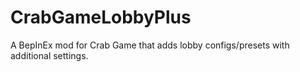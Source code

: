 # CrabGameLobbyPlus
A BepInEx mod for Crab Game that adds lobby configs/presets with additional settings.
